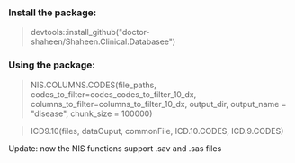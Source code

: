 ### Install the package:
> devtools::install_github("doctor-shaheen/Shaheen.Clinical.Databasee")

### Using the package:
> NIS.COLUMNS.CODES(file_paths, codes_to_filter=codes_codes_to_filter_10_dx,
                  columns_to_filter=columns_to_filter_10_dx,
                  output_dir, output_name = "disease", chunk_size = 100000)

> ICD9.10(files, dataOuput, commonFile, ICD.10.CODES, ICD.9.CODES)


Update: now the NIS functions support .sav and .sas files 







